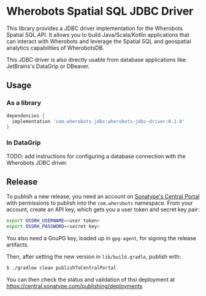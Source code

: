 # Wherobots Spatial SQL JDBC Driver

This library provides a JDBC driver implementation for the Wherobots
Spatial SQL API. It allows you to build Java/Scala/Kotlin applications
that can interact with Wherobots and leverage the Spatial SQL and
geospatial analytics capabilities of WherobotsDB.

This JDBC driver is also directly usable from database applications like
JetBrains's DataGrip or DBeaver.

## Usage

### As a library

```gradle
dependencies {
  implementation 'com.wherobots.jdbc:wherobots-jdbc-driver:0.1.0'
}
```

### In DataGrip

TODO: add instructions for configuring a database connection with the
Wherobots JDBC driver.

## Release

To publish a new release, you need an account on [Sonatype's Central
Portal](https://central.sonatype.com) with permissions to publish into
the `com.wherobots` namespace. From your account, create an API key,
which gets you a user token and secret key pair:

```sh
export OSSRH_USERNAME=<user token>
export OSSRH_PASSWORD=<secret key>
```

You also need a GnuPG key, loaded up in `gpg-agent`, for signing the
release artifacts.

Then, after setting the new version in `lib/build.gradle`, publish with:

```sh
$ ./gradlew clean publishToCentralPortal
```

You can then check the status and validation of thsi deployment at
https://central.sonatype.com/publishing/deployments
